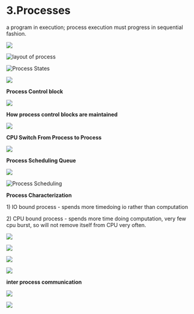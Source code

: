 # 3.Processes

a program in execution; process execution must progress in sequential fashion.

![](../.gitbook/assets/image%20%2829%29.png)

![layout of process](../.gitbook/assets/image%20%2852%29.png)



![Process States](../.gitbook/assets/image%20%2841%29.png)

![](../.gitbook/assets/image%20%2860%29.png)



**Process Control block** 

![](../.gitbook/assets/image%20%2837%29.png)



**How process control blocks are maintained** 

![](../.gitbook/assets/image%20%281%29.png)

**CPU Switch From Process to Process**

![](../.gitbook/assets/image%20%2846%29.png)

**Process Scheduling Queue**

![](../.gitbook/assets/image%20%2823%29.png)

![Process Scheduling](../.gitbook/assets/image%20%2843%29.png)

**Process Characterization** 

1\) IO bound process - spends more timedoing io rather than computation 

2\) CPU bound process - spends more time doing computation, very few cpu burst, so will not remove itself from CPU very often.



![](../.gitbook/assets/image%20%2831%29.png)

![](../.gitbook/assets/image%20%2845%29.png)



![](../.gitbook/assets/image%20%2822%29.png)

![](../.gitbook/assets/image%20%2854%29.png)

**inter process communication** 

![](../.gitbook/assets/image%20%2848%29.png)

![](../.gitbook/assets/image%20%2834%29.png)









